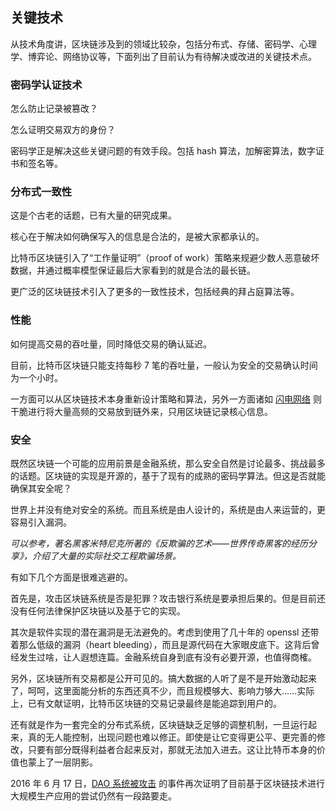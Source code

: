 ## 关键技术

从技术角度讲，区块链涉及到的领域比较杂，包括分布式、存储、密码学、心理学、博弈论、网络协议等，下面列出了目前认为有待解决或改进的关键技术点。

### 密码学认证技术
怎么防止记录被篡改？

怎么证明交易双方的身份？

密码学正是解决这些关键问题的有效手段。包括 hash 算法，加解密算法，数字证书和签名等。

### 分布式一致性
这是个古老的话题，已有大量的研究成果。

核心在于解决如何确保写入的信息是合法的，是被大家都承认的。

比特币区块链引入了“工作量证明”（proof of work）策略来规避少数人恶意破坏数据，并通过概率模型保证最后大家看到的就是合法的最长链。

更广泛的区块链技术引入了更多的一致性技术，包括经典的拜占庭算法等。

### 性能
如何提高交易的吞吐量，同时降低交易的确认延迟。

目前，比特币区块链只能支持每秒 7 笔的吞吐量，一般认为安全的交易确认时间为一个小时。

一方面可以从区块链技术本身重新设计策略和算法，另外一方面诸如 [闪电网络]() 则干脆进行将大量高频的交易放到链外来，只用区块链记录核心信息。

### 安全

既然区块链一个可能的应用前景是金融系统，那么安全自然是讨论最多、挑战最多的话题。区块链的实现是开源的，基于了现有的成熟的密码学算法。但这是否就能确保其安全呢？

世界上并没有绝对安全的系统。而且系统是由人设计的，系统是由人来运营的，更容易引入漏洞。

*可以参考，著名黑客米特尼克所著的《反欺骗的艺术——世界传奇黑客的经历分享》，介绍了大量的实际社交工程欺骗场景。*

有如下几个方面是很难逃避的。

首先是，攻击区块链系统是否是犯罪？攻击银行系统是要承担后果的。但是目前还没有任何法律保护区块链以及基于它的实现。

其次是软件实现的潜在漏洞是无法避免的。考虑到使用了几十年的 openssl 还带着那么低级的漏洞（heart bleeding），而且是源代码在大家眼皮底下。这背后曾经发生过啥，让人遐想连篇。金融系统自身到底有没有必要开源，也值得商榷。

另外，区块链所有交易都是公开可见的。搞大数据的人听了是不是开始激动起来了，呵呵，这里面能分析的东西还真不少，而且规模够大、影响力够大……实际上，已有文献证明，比特币区块链的交易记录最终是能追踪到用户的。

还有就是作为一套完全的分布式系统，区块链缺乏足够的调整机制，一旦运行起来，真的无人能控制，出现问题也难以修正。即使是让它变得更公平、更完善的修改，只要有部分既得利益者合起来反对，那就无法加入进去。这让比特币本身的价值也蒙上了一层阴影。

2016 年 6 月 17 日，[DAO 系统被攻击](https://blog.daohub.org/the-dao-is-under-attack-8d18ca45011b) 的事件再次证明了目前基于区块链技术进行大规模生产应用的尝试仍然有一段路要走。